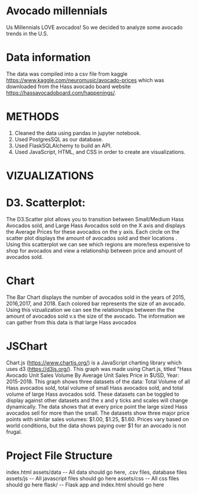 # Avocado millennials 
Us Millennials LOVE avocados! So we decided to analyze some avocado trends in the U.S. 

# Data information 
The data was compiled into a csv file from kaggle https://www.kaggle.com/neuromusic/avocado-prices which was downloaded from the Hass avocado board website https://hassavocadoboard.com/happenings/. 
#      METHODS
1. Cleaned the data using pandas in jupyter notebook.
2. Used PostgresSQL as our database.
3. Used FlaskSQLAlchemy to build an API. 
4. Used JavaScript, HTML, and CSS in order to create are visualizations.

#  VIZUALIZATIONS 
 # D3. Scatterplot:
 The D3.Scatter plot allows you to transition between Small/Medium Hass Avocados sold, and Large Hass Avocados sold on the X axis and displays the Average Prices for these avocados on the y axis. Each circle on the scatter plot displays the amount of avocados sold and their locations . Using this scatterplot we can see which regions are more/less expensive to shop for avocados and view a relationship between price and amount of avocados sold. 
 # Chart 
 The Bar Chart displays the number of avocados sold in the years of 2015, 2016,2017, and 2018. Each colored bar represents the size of an avocado. Using this vizualization we can see the relationships between the the amount of avocados sold v.s the size of the avocado. The information we can gather from this data is that large Hass avocados
 # JSChart
 Chart.js (https://www.chartjs.org/) is a JavaScript charting library which uses d3 (https://d3js.org/). This graph was made using Chart.js, titled "Hass Avocado Unit Sales Volume By Average Unit Sales Price in $USD, Year: 2015-2018. This graph shows three datasets of the data: Total Volume of all Hass avocados sold, total volume of small Hass avocados sold, and total volume of large Hass avocados sold. These datasets can be toggled to display against other datasets and the x and y ticks and scales will change dynamically. The data shows that at every price point the large sized Hass avocados sell for more than the small. The datasets show three major price points with similar sales volumes: $1.00, $1.25, $1.60. Prices vary based on world conditions, but the data shows paying over $1 for an avocado is not frugal.
 # Project File Structure
index.html
assets/data -- All data should go here, .csv files, database files
assets/js -- All javascript files should go here
assets/css -- All css files should go here
flask/ -- Flask app and index.html should go here 


